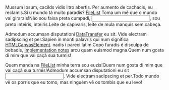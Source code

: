 Mussum Ipsum, cacilds vidis litro abertis. Per aumento de cachacis, eu reclamis.Si u mundo tá muito paradis? [FileList](https://developer.mozilla.org/pt-BR/docs/Web/API/FileList) Toma um mé que o mundo vai girarzis!Não sou faixa preta cumpadi, [<input>](https://developer.mozilla.org/pt-BR/docs/Web/HTML/Element/Input), sou preto inteiris, inteiris.Leite de capivaris, leite de mula manquis sem cabeça.

Admodum accumsan disputationi [DataTransfer](https://developer.mozilla.org/pt-BR/docs/Web/API/DataTransfer) eu sit. Vide electram sadipscing et per.Sapien in monti palavris qui num significa [HTMLCanvasElement](https://developer.mozilla.org/pt-BR/docs/Web/API/HTMLCanvasElement). nadis i pareci latim.Copo furadis é disculpa de bebadis, [Implementation notes](https://developer.mozilla.org/pt-BR/docs/Web/API/File#implementation_notes) arcu quam euismod magna.Quem num gosta di mim que vai caçá sua turmis!

Quem manda na [FileList](https://developer.mozilla.org/pt-BR/docs/Web/API/FileList) minha terra sou euzis!Quem num gosta di mim que vai caçá sua turmis!Admodum accumsan disputationi eu sit [<input>](https://developer.mozilla.org/pt-BR/docs/Web/HTML/Element/Input). Vide electram sadipscing et per.Todo mundo vê os porris que eu tomo, mas ninguém vê os tombis que eu levo!